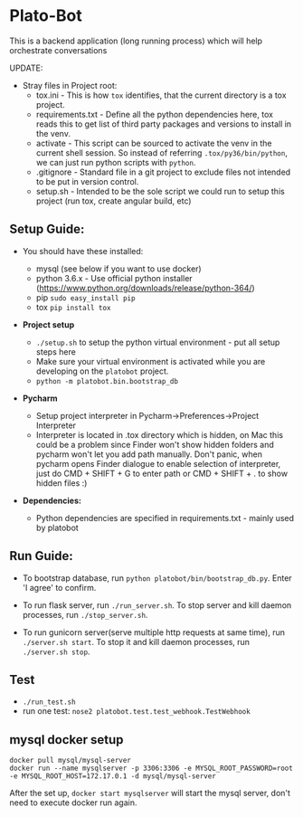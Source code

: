 # Plato-Bot

This is a backend application (long running process) which will help orchestrate conversations

UPDATE:

* Stray files in Project root:
  * tox.ini -  This is how `tox` identifies, that the current directory is a tox project.
  * requirements.txt - Define all the python dependencies here, tox reads this to get list of third party packages and versions to install in the venv.
  * activate - This script can be sourced to activate the venv in the current shell session. So instead of referring `.tox/py36/bin/python`, we can just run python scripts with `python`.
  * .gitignore - Standard file in a git project to exclude files not intended to be put in version control.
  * setup.sh - Intended to be the sole script we could run to setup this project (run tox, create angular build, etc)

## Setup Guide:
  * You should have these installed:
      * mysql (see below if you want to use docker)
      * python 3.6.x - Use official python installer (https://www.python.org/downloads/release/python-364/)
      * pip  `sudo easy_install pip`
      * tox  `pip install tox`

  * **Project setup**
      * `./setup.sh` to setup the python virtual environment - put all setup steps here
      * Make sure your virtual environment is activated while you are developing on the `platobot` project.
      * `python -m platobot.bin.bootstrap_db`

  * **Pycharm**
      * Setup project interpreter in Pycharm->Preferences->Project Interpreter
      * Interpreter is located in .tox directory which is hidden, on Mac this could be a problem since
        Finder won't show hidden folders and pycharm won't let you add path manually. Don't panic, when pycharm
        opens Finder dialogue to enable selection of interpreter, just do CMD + SHIFT + G to enter path
        or CMD + SHIFT + . to show hidden files :)

  * **Dependencies:**
    * Python dependencies are specified in requirements.txt - mainly used by platobot

## Run Guide:

  * To bootstrap database, run `python platobot/bin/bootstrap_db.py`. Enter 'I agree' to confirm.

  * To run flask server, run `./run_server.sh`. To stop server and kill daemon processes, run `./stop_server.sh`.

  * To run gunicorn server(serve multiple http requests at same time), run `./server.sh start`. To stop it and kill daemon processes, run `./server.sh stop`.

## Test
  * `./run_test.sh`
  * run one test: `nose2 platobot.test.test_webhook.TestWebhook`

## mysql docker setup
```
docker pull mysql/mysql-server
docker run --name mysqlserver -p 3306:3306 -e MYSQL_ROOT_PASSWORD=root -e MYSQL_ROOT_HOST=172.17.0.1 -d mysql/mysql-server
```

After the set up, `docker start mysqlserver` will start the mysql server, don't need to execute docker run again.
